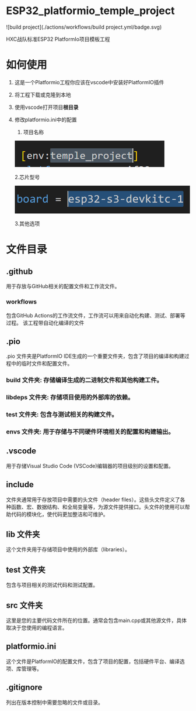 # ESP32_platformio_temple_project

![build project](./actions/workflows/build project.yml/badge.svg)

HXC战队标准ESP32 PlatformIo项目模板工程
# 如何使用
1. 这是一个Platformio工程你应该在vscode中安装好PlatformIO插件
2. 将工程下载或克隆到本地
3. 使用vscode打开项目**根目录**
4. 修改platformio.ini中的配置
    1. 项目名称
   
    ![alt text](.github/img/image.png)

    2.芯片型号

    ![alt text](.github/img/image-1.png)
    
    3.其他选项

# 文件目录

## .github 
用于存放与GitHub相关的配置文件和工作流文件。
### workflows 
包含GitHub Actions的工作流文件，工作流可以用来自动化构建、测试、部署等过程。
该工程带自动化编译的文件
## .pio
.pio 文件夹是PlatformIO IDE生成的一个重要文件夹，包含了项目的编译和构建过程中的临时文件和配置文件。

### build 文件夹: 存储编译生成的二进制文件和其他构建工件。

### libdeps 文件夹: 存储项目使用的外部库的依赖。

### test 文件夹: 包含与测试相关的构建文件。

### envs 文件夹: 用于存储与不同硬件环境相关的配置和构建输出。

## .vscode
用于存储Visual Studio Code (VSCode)编辑器的项目级别的设置和配置。
## include 

文件夹通常用于存放项目中需要的头文件（header files）。这些头文件定义了各种函数、宏、数据结构、和全局变量等，为源文件提供接口。头文件的使用可以帮助代码的模块化，使代码更加整洁和可维护。
## lib 文件夹

这个文件夹用于存储项目中使用的外部库（libraries）。

## test 文件夹

包含与项目相关的测试代码和测试配置。

## src 文件夹

这里是您的主要代码文件所在的位置。通常会包含main.cpp或其他源文件，具体取决于您使用的编程语言。

## platformio.ini

这个文件是PlatformIO的配置文件，包含了项目的配置，包括硬件平台、编译选项、库管理等。

## .gitignore
列出在版本控制中需要忽略的文件或目录。


